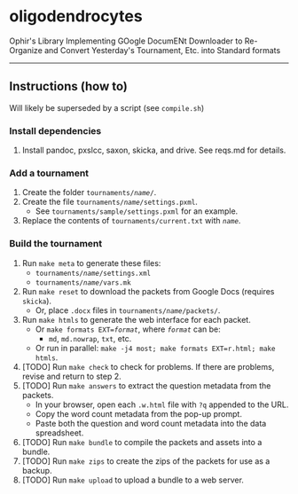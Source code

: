 oligodendrocytes
================

Ophir's Library Implementing GOogle DocumENt Downloader to Re-Organize and Convert Yesterday's Tournament, Etc. into Standard formats

---

## Instructions (how to)

Will likely be superseded by a script (see `compile.sh`)

### Install dependencies

1. Install pandoc, pxslcc, saxon, skicka, and drive. See reqs.md for details.

### Add a tournament

1. Create the folder <code>tournaments/_name_/</code>.
2. Create the file <code>tournaments/_name_/settings.pxml</code>.
   * See <code>tournaments/sample/settings.pxml</code> for an example.
3. Replace the contents of `tournaments/current.txt` with <code>_name_</code>.

### Build the tournament

1. Run `make meta` to generate these files:
   * <code>tournaments/_name_/settings.xml</code>
   * <code>tournaments/_name_/vars.mk</code>
2. Run `make reset` to download the packets from Google Docs (requires `skicka`).
   * Or, place `.docx` files in <code>tournaments/_name_/packets/</code>.
3. Run `make htmls` to generate the web interface for each packet.
   * Or <code>make formats EXT=_format_</code>, where <code>_format_</code> can be:
     * `md`, `md.nowrap`, `txt`, etc.
   * Or run in parallel: `make -j4 most; make formats EXT=r.html; make htmls`.
4. [TODO] Run `make check` to check for problems.
   If there are problems, revise and return to step 2.
5. [TODO] Run `make answers` to extract the question metadata from the packets.
   * In your browser, open each `.w.html` file with `?q` appended to the URL.
   * Copy the word count metadata from the pop-up prompt.
   * Paste both the question and word count metadata into the data spreadsheet.
6. [TODO] Run `make bundle` to compile the packets and assets into a bundle.
7. [TODO] Run `make zips` to create the zips of the packets for use as a backup.
8. [TODO] Run `make upload` to upload a bundle to a web server.
